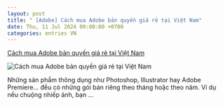 ```yaml
---
layout: post
title: " [Adobe] Cách mua Adobe bản quyền giá rẻ tại Việt Nam"
date: Thu, 11 Jul 2024 09:00:00 +0700
categories: entries VN
---
```

[Cách mua Adobe bản quyền giá rẻ tại Việt Nam](https://minhtuanmobile.com/tin-tuc/cach-mua-adobe-ban-quyen-gia-re-tai-viet-nam/)

![Cách mua Adobe bản quyền giá rẻ tại Việt Nam](https://minhtuanmobile.com/uploads/blog/cach-mua-adobe-ban-quyen-gia-re-tai-viet-nam-240711103811.jpg)

Những sản phẩm thông dụng như Photoshop, Illustrator hay Adobe Premiere... đều có những gói bán riêng theo tháng hoặc theo năm. Ví dụ nếu chuộng nhiếp ảnh, bạn ...

